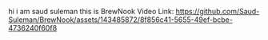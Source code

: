 hi i am saud suleman 
this is BrewNook Video Link: https://github.com/Saud-Suleman/BrewNook/assets/143485872/8f856c41-5655-49ef-bcbe-4736240f60f8
